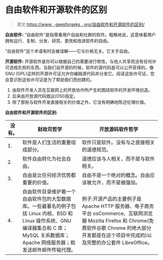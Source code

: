 # 自由软件和开源软件的区别

> 原文:[https://www . geesforgeks . org/自由软件和开源软件的区别/](https://www.geeksforgeeks.org/difference-between-free-software-and-open-source-software/)

**自由软件:**
“自由软件”是指尊重用户自由和社群的软件。粗略地说，这意味着用户拥有运行、复制、分发、研究、更改和改进软件的自由。

“自由软件”这个术语有时会被误解——它与价格无关。它关乎自由。

**开源软件:**
开源软件是你可以根据自己的需要进行修改，与他人共享而没有任何许可违规负担的东西。当我们说开源的时候，软件的源代码是可以公开获得的，像 GNU (GPL)这样的开源许可证允许你编辑源代码并分发它。阅读这些许可证，您会意识到这些许可证是为了帮助我们而创建的。

1.  由软件开发人员在互联网上的开放协作所产生的围绕软件的开发环境创造。
2.  后来由开放源代码倡议(OSI)指定。
3.  除了那些与软件开发直接相关的价值之外，它没有明确地陈述伦理价值。

**自由软件和开源软件的区别:**

<center>

| 没有。 | 财政司哲学 | 开放源码软件哲学 |
| --- | --- | --- |
| 1. | 软件是人们生活的重要组成部分。 | 软件只是软件。没有与之直接相关的道德规范。 |
| 2. | 软件自由转化为社会自由。 | 道德应该与人相关，而不是与软件相关。 |
| 3. | 自由是比任何经济优势都重要的价值。 | 自由不是一个绝对的概念。自由应该被允许，而不是被强加。 |
| 4. | 自由软件目录维护着一个自由软件包的大型数据库。一些最著名的例子包括 Linux 内核、BSD 和 Linux 操作系统、GNU 编译器集合和 C 库；MySQL 关系数据库；Apache 网络服务器；和发送邮件邮件传输代理。 | 例子:开源产品的主要例子是 Apache HTTP 服务器、电子商务平台 osCommerce、互联网浏览器 Mozilla Firefox 和 Chrome(免费软件谷歌 Chrome 的绝大部分开发都是在这个项目中完成的)以及完整的办公套件 LibreOffice。 |

</center>